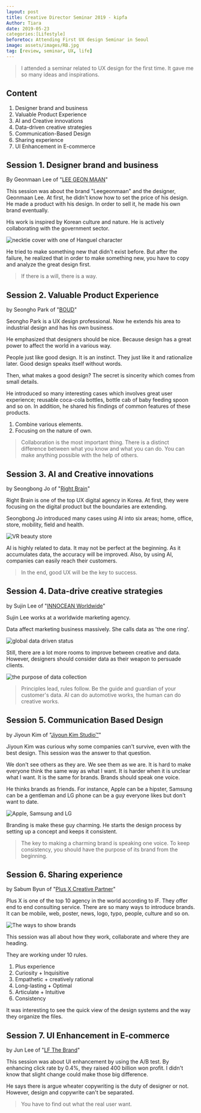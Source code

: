 ```yaml
---
layout: post
title: Creative Director Seminar 2019 - kipfa
Author: Tiara
date: 2019-05-23
categories:[Lifestyle]
beforetoc: Attending First UX design Seminar in Seoul
image: assets/images/RB.jpg
tag: [review, seminar, UX, life]
---
```


> I attended a seminar related to UX design for the first time. It gave me so many ideas and inspirations.

<!--more-->

## Content

1. Designer brand and business
2. Valuable Product Experience
3. AI and Creative innovations
4. Data-driven creative strategies
5. Communication-Based Design
6. Sharing experience
7. UI Enhancement in E-commerce

## Session 1. Designer brand and business

By Geonmaan Lee of "[LEE GEON MAAN](http://www.leegeonmaan.com/)"

This session was about the brand "Leegeonmaan" and the designer, Geonmaan Lee. At first, he didn't know how to set the price of his design. He made a product with his design. In order to sell it, he made his own brand eventually.

His work is inspired by Korean culture and nature. He is actively collaborating with the government sector.

![necktie cover with one of Hanguel character](/images/igm.png)

He tried to make something new that didn't exist before. But after the failure, he realized that in order to make something new, you have to copy and analyze the great design first.

> If there is a will, there is a way.


## Session 2. Valuable Product Experience

by Seongho Park of "[BOUD](https://www.theboud.com/)"

Seongho Park is a UX design professional. Now he extends his area to industrial design and has his own business.

He emphasized that designers should be nice. Because design has a great power to affect the world in a various way.

People just like good design. It is an instinct. They just like it and rationalize later. Good design speaks itself without words.

Then, what makes a good design? The secret is sincerity which comes from small details.

He introduced so many interesting cases which involves great user experience; reusable coca-cola bottles, bottle cab of baby feeding spoon and so on. In addition, he shared his findings of common features of these products.  

1. Combine various elements.
2. Focusing on the nature of own.

> Collaboration is the most important thing. There is a distinct difference between what you know and what you can do. You can make anything possible with the help of others.

## Session 3. AI and Creative innovations

by Seongbong Jo of "[Right Brain](http://www.rightbrain.co.kr/)"

Right Brain is one of the top UX digital agency in Korea. At first, they were focusing on the digital product but the boundaries are extending.

Seongbong Jo introduced many cases using AI into six areas; home, office, store, mobility, field and health.

![VR beauty store](/images/RB.JPG)

AI is highly related to data. It may not be perfect at the beginning. As it accumulates data, the accuracy will be improved. Also, by using AI, companies can easily reach their customers.

> In the end, good UX will be the key to success.

## Session 4. Data-drive creative strategies

by Sujin Lee of "[INNOCEAN Worldwide](http://www.innocean.com/ww-ko/)"

Sujin Lee works at a worldwide marketing agency.

Data affect marketing business massively. She calls data as 'the one ring'.

![global data driven status](/images/global_data.JPG)

Still, there are a lot more rooms to improve between creative and data. However, designers should consider data as their weapon to persuade clients.

![the purpose of data collection](/images/datadriven.JPG)

> Principles lead, rules follow. Be the guide and guardian of your customer's data. AI can do automotive works, the human can do creative works.

## Session 5. Communication Based Design

by Jiyoun Kim of "[Jiyoun Kim Studio™](http://www.jiyounkim.com/)"

Jiyoun Kim was curious why some companies can't survive, even with the best design. This session was the answer to that question.

We don't see others as they are. We see them as we are. It is hard to make everyone think the same way as what I want. It is harder when it is unclear what I want. It is the same for brands. Brands should speak one voice.

He thinks brands as friends. For instance, Apple can be a hipster, Samsung can be a gentleman and LG phone can be a guy everyone likes but don't want to date.

![Apple, Samsung and LG](/images/manmanman.JPG)

Branding is make these guy charming. He starts the design process by setting up a concept and keeps it consistent.

> The key to making a charming brand is speaking one voice. To keep consistency, you should have the purpose of its brand from the beginning.

## Session 6. Sharing experience

by Sabum Byun of "[Plus X Creative Partner](http://www.plus-ex.com/)"

Plus X is one of the top 10 agency in the world according to IF. They offer end to end consulting service. There are so many ways to introduce brands. It can be mobile, web, poster, news, logo, typo, people, culture and so on.

![The ways to show brands](/images/brandworks.JPG)

This session was all about how they work, collaborate and where they are heading.

They are working under 10 rules.

1. Plus experience
2. Curiosity + Inquisitive
3. Empathetic + creatively rational
4. Long-lasting + Optimal
5. Articulate + Intuitive
6. Consistency

It was interesting to see the quick view of the design systems and the way they organize the files.

## Session 7. UI Enhancement in E-commerce

by Jun Lee of "[LF The Brand](https://lfthebrand.com/)"

This session was about UI enhancement by using the A/B test. By enhancing click rate by 0.4%, they raised 400 billion won profit. I didn't know that slight change could make those big difference.

He says there is argue wheater copywriting is the duty of designer or not. However, design and copywrite can't be separated.

> You have to find out what the real user want.
